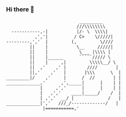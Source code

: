 ### Hi there 👋


```                             
                            _________
                           ///\\\\\\\\
  -----------,-|           |/- \  \\\\|
           ,','|          / C>    \/////|
---------,','  |         (,         \////
         ||    |           \__     /////|
         ||    |            \___ |\\\\ |
         ||    |______      `````///// \
         ||    |     ,|         \\\\\__/ \
         ||  ,'    ,' |        ////       |
         ||,'    ,'   |       |\\\      \  |
_________|/    ,'     |      /  //       | |
_____________,'      ,',_____|      |    | |
             |     ,','      |      |    | |
             |   ,','    ____|_____/    /  |
             | ,','  __/ |             /   |
_____________|','   ///_/-------------/   |
              |===========,'
```

<!--
**dav1n9/dav1n9** is a ✨ _special_ ✨ repository because its `README.md` (this file) appears on your GitHub profile.

Here are some ideas to get you started:

- 🔭 I’m currently working on ...
- 🌱 I’m currently learning ...
- 👯 I’m looking to collaborate on ...
- 🤔 I’m looking for help with ...
- 💬 Ask me about ...
- 📫 How to reach me: ...
- 😄 Pronouns: ...
- ⚡ Fun fact: ...
-->
